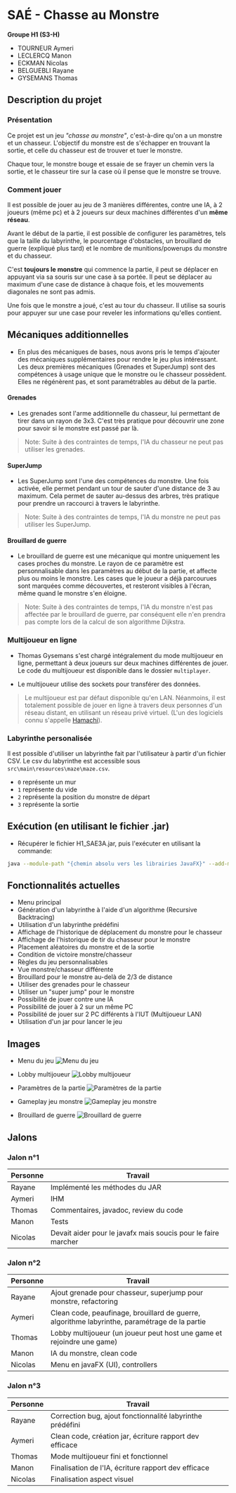 # SAÉ - Chasse au Monstre

**Groupe H1 (S3-H)**

- TOURNEUR Aymeri
- LECLERCQ Manon
- ECKMAN Nicolas
- BELGUEBLI Rayane
- GYSEMANS Thomas

## Description du projet

### Présentation

Ce projet est un jeu _"chasse au monstre"_, c'est-à-dire qu'on a un monstre et
un chasseur. L'objectif du monstre est de s'échapper en trouvant la sortie, et
celle du chasseur est de trouver et tuer le monstre.

Chaque tour, le monstre bouge et essaie de se frayer un chemin vers la sortie,
et le chasseur tire sur la case où il pense que le monstre se trouve.

### Comment jouer

Il est possible de jouer au jeu de 3 manières différentes, contre une IA, à
2 joueurs (même pc) et à 2 joueurs sur deux machines différentes d'un
**même réseau**.

Avant le début de la partie, il est possible de configurer les paramètres, tels
que la taille du labyrinthe, le pourcentage d'obstacles, un brouillard de guerre
(expliqué plus tard) et le nombre de munitions/powerups du monstre et du
chasseur.

C'est **toujours le monstre** qui commence la partie, il peut se déplacer en
appuyant via sa souris sur une case à sa portée. Il peut se déplacer au
maximum d'une case de distance à chaque fois, et les mouvements diagonales
ne sont pas admis.

Une fois que le monstre a joué, c'est au tour du chasseur. Il utilise sa
souris pour appuyer sur une case pour reveler les informations qu'elles
contient.

## Mécaniques additionnelles

- En plus des mécaniques de bases, nous avons pris le temps d'ajouter
des mécaniques supplémentaires pour rendre le jeu plus intéressant.
Les deux premières mécaniques (Grenades et SuperJump) sont des compétences
à usage unique que le monstre ou le chasseur possèdent. Elles ne régénèrent
pas, et sont paramétrables au début de la partie.

#### Grenades

- Les grenades sont l'arme additionnelle du chasseur, lui permettant de tirer dans un rayon de 3x3. C'est très pratique pour découvrir une zone pour savoir si le monstre est passé par là. 

> Note: Suite à des contraintes de temps, l'IA du chasseur ne peut pas utiliser les grenades.

#### SuperJump

- Les SuperJump sont l'une des compétences du monstre. Une fois activée, elle permet pendant un tour de sauter d'une distance de 3 au maximum. Cela permet de sauter au-dessus des arbres, très pratique pour prendre un raccourci à travers le labyrinthe.

> Note: Suite à des contraintes de temps, l'IA du monstre ne peut pas utiliser les SuperJump.

#### Brouillard de guerre

- Le brouillard de guerre est une mécanique qui montre uniquement les cases proches du monstre. Le rayon de ce paramètre est personnalisable dans les paramètres au début de la partie, et affecte plus ou moins le monstre. Les cases que le joueur a déjà parcourues sont marquées comme découvertes, et resteront visibles à l'écran, même quand le monstre s'en éloigne.

> Note: Suite à des contraintes de temps, l'IA du monstre n'est pas affectée par le brouillard de guerre, par conséquent elle n'en prendra pas compte lors de la calcul de son algorithme Dijkstra.

### Multijoueur en ligne

- Thomas Gysemans s'est chargé intégralement du mode multijoueur en ligne,
permettant à deux joueurs sur deux machines différentes de jouer. Le code
du multijoueur est disponible dans le dossier ``multiplayer``.

- Le multijoueur utilise des sockets pour transférer des données.

> Le multijoueur est par défaut disponible qu'en LAN. Néanmoins, il est
totalement possible de jouer en ligne à travers deux personnes d'un réseau
distant, en utilisant un réseau privé virtuel. (L'un des logiciels connu
s'appelle [Hamachi](https://vpn.net/)).

### Labyrinthe personalisée

Il est possible d'utiliser un labyrinthe fait par l'utilisateur à partir d'un fichier CSV. Le csv du labyrinthe est accessible sous ``src\main\resources\maze\maze.csv``.
- ``0`` représente un mur
- ``1`` représente du vide
- ``2`` représente la position du monstre de départ
- ``3`` représente la sortie

## Exécution (en utilisant le fichier .jar)

- Récupérer le fichier H1_SAE3A.jar, puis l'exécuter en utilisant la commande:

```bash
java --module-path "{chemin absolu vers les librairies JavaFX}" --add-modules javafx.controls,javafx.fxml -cp ".\H1_SAE3A.jar;lib\*" fr.univlille.App
```

## Fonctionnalités actuelles

- Menu principal
- Génération d'un labyrinthe à l'aide d'un algorithme (Recursive Backtracing)
- Utilisation d'un labyrinthe prédéfini
- Affichage de l'historique de déplacement du monstre pour le chasseur
- Affichage de l'historique de tir du chasseur pour le monstre
- Placement aléatoires du monstre et de la sortie
- Condition de victoire monstre/chasseur
- Règles du jeu personnalisables
- Vue monstre/chasseur différente
- Brouillard pour le monstre au-delà de 2/3 de distance
- Utiliser des grenades pour le chasseur
- Utiliser un "super jump" pour le monstre
- Possibilité de jouer contre une IA
- Possibilité de jouer à 2 sur un même PC
- Possibilité de jouer sur 2 PC différents à l'IUT (Multijoueur LAN)
- Utilisation d'un jar pour lancer le jeu

## Images

- Menu du jeu
![Menu du jeu](screenshots/menu_jeu.png)

- Lobby multijoueur
![Lobby multijoueur](screenshots/lobby_multijoueur.jpg)


- Paramètres de la partie
![Paramètres de la partie](screenshots/parametres.png)

- Gameplay jeu monstre
![Gameplay jeu monstre](screenshots/jeu_monstre.png)

- Brouillard de guerre
![Brouillard de guerre](screenshots/brouillard_de_guerre.png)

## Jalons
### Jalon n°1

| Personne | Travail                                                       |
| -------- | ------------------------------------------------------------- |
| Rayane   | Implémenté les méthodes du JAR                                |
| Aymeri   | IHM                                                           |
| Thomas   | Commentaires, javadoc, review du code                         |
| Manon    | Tests                                                         |
| Nicolas  | Devait aider pour le javafx mais soucis pour le faire marcher |

### Jalon n°2

| Personne | Travail                                                                                       |
| -------- | --------------------------------------------------------------------------------------------- |
| Rayane   | Ajout grenade pour chasseur, superjump pour monstre, refactoring                              |
| Aymeri   | Clean code, peaufinage, brouillard de guerre, algorithme labyrinthe, paramétrage de la partie |
| Thomas   | Lobby multijoueur (un joueur peut host une game et rejoindre une game)                        |
| Manon    | IA du monstre, clean code                                                                     |
| Nicolas  | Menu en javaFX (UI), controllers                                                              |

### Jalon n°3

| Personne | Travail                                                   |
| -------- | --------------------------------------------------------- |
| Rayane   | Correction bug, ajout fonctionnalité labyrinthe prédéfini |
| Aymeri   | Clean code, création jar, écriture rapport dev efficace   |
| Thomas   | Mode multijoueur fini et fonctionnel                      |
| Manon    | Finalisation de l'IA, écriture rapport dev efficace       |
| Nicolas  | Finalisation aspect visuel                                |

